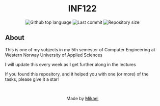 <h1 align="center">INF122</h1>

<p align="center">
  <img alt="Github top language" src="https://img.shields.io/github/languages/top/aare-mikael/INF122?color=orange">

  <img alt="Last commit" src="https://img.shields.io/github/last-commit/aare-mikael/inf122?color=orange">

  <img alt="Repository size" src="https://img.shields.io/github/repo-size/aare-mikael/inf122?color=orange">
</p>


## About

This is one of my subjects in my 5th semester of Computer Engineering at Western Norway University of Applied Sciences

I will update this every week as I get further along in the lectures

If you found this repository, and it helped you with one (or more) of the tasks, please give it a star!

<br/>

<p align="center">
Made by <a href="https://github.com/aare-mikael" target="_blank">Mikael</a>
</p>
